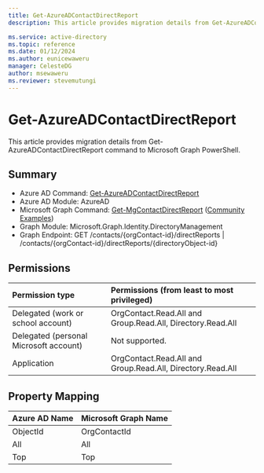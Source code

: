 ```yaml
---
title: Get-AzureADContactDirectReport
description: This article provides migration details from Get-AzureADContactDirectReport command to Microsoft Graph PowerShell.

ms.service: active-directory
ms.topic: reference
ms.date: 01/12/2024
ms.author: eunicewaweru
manager: CelesteDG
author: msewaweru
ms.reviewer: stevemutungi
---
```


# Get-AzureADContactDirectReport

This article provides migration details from Get-AzureADContactDirectReport command to Microsoft Graph PowerShell.

## Summary

+ Azure AD Command: [Get-AzureADContactDirectReport](/powershell/module/azuread/get-azureadcontactdirectreport)
+ Azure AD Module: AzureAD
+ Microsoft Graph Command: [Get-MgContactDirectReport](/powershell/module/microsoft.graph.identity.directorymanagement/get-mgcontactdirectreport) ([Community Examples](https://github.com/orgs/msgraph/discussions?discussions_q=Get-MgContactDirectReport))
+ Graph Module: Microsoft.Graph.Identity.DirectoryManagement
+ Graph Endpoint: GET /contacts/{orgContact-id}/directReports | /contacts/{orgContact-id}/directReports/{directoryObject-id}

## Permissions

|Permission type      | Permissions (from least to most privileged)              |
|:--------------------|:---------------------------------------------------------|
|Delegated (work or school account) | OrgContact.Read.All and Group.Read.All, Directory.Read.All  |
|Delegated (personal Microsoft account) | Not supported.    |
|Application | OrgContact.Read.All and Group.Read.All, Directory.Read.All |

## Property Mapping

|Azure AD Name|Microsoft Graph Name|
|---|---|
|ObjectId|OrgContactId|
|All|All|
|Top|Top|